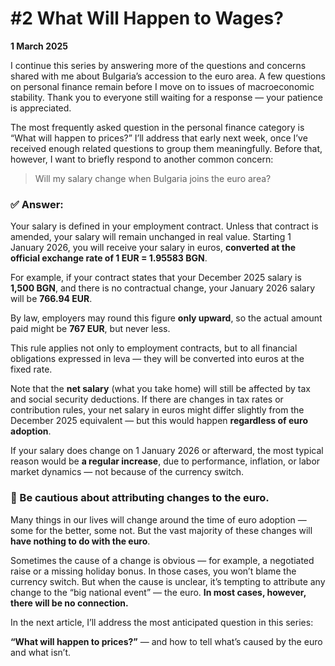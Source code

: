 # #2 What Will Happen to Wages?

**1 March 2025**

I continue this series by answering more of the questions and concerns shared with me about Bulgaria’s accession to the euro area. A few questions on personal finance remain before I move on to issues of macroeconomic stability. Thank you to everyone still waiting for a response — your patience is appreciated.

The most frequently asked question in the personal finance category is “What will happen to prices?” I’ll address that early next week, once I’ve received enough related questions to group them meaningfully. Before that, however, I want to briefly respond to another common concern:

> Will my salary change when Bulgaria joins the euro area?
> 

### ✅ Answer:

Your salary is defined in your employment contract. Unless that contract is amended, your salary will remain unchanged in real value. Starting 1 January 2026, you will receive your salary in euros, **converted at the official exchange rate of 1 EUR = 1.95583 BGN**.

For example, if your contract states that your December 2025 salary is **1,500 BGN**, and there is no contractual change, your January 2026 salary will be **766.94 EUR**.

By law, employers may round this figure **only upward**, so the actual amount paid might be **767 EUR**, but never less.

This rule applies not only to employment contracts, but to all financial obligations expressed in leva — they will be converted into euros at the fixed rate.

Note that the **net salary** (what you take home) will still be affected by tax and social security deductions. If there are changes in tax rates or contribution rules, your net salary in euros might differ slightly from the December 2025 equivalent — but this would happen **regardless of euro adoption**.

If your salary does change on 1 January 2026 or afterward, the most typical reason would be **a regular increase**, due to performance, inflation, or labor market dynamics — not because of the currency switch.

### 🧠 Be cautious about attributing changes to the euro.

Many things in our lives will change around the time of euro adoption — some for the better, some not. But the vast majority of these changes will **have nothing to do with the euro**.

Sometimes the cause of a change is obvious — for example, a negotiated raise or a missing holiday bonus. In those cases, you won’t blame the currency switch. But when the cause is unclear, it’s tempting to attribute any change to the “big national event” — the euro. **In most cases, however, there will be no connection.**

In the next article, I’ll address the most anticipated question in this series:

**“What will happen to prices?”** — and how to tell what’s caused by the euro and what isn’t.